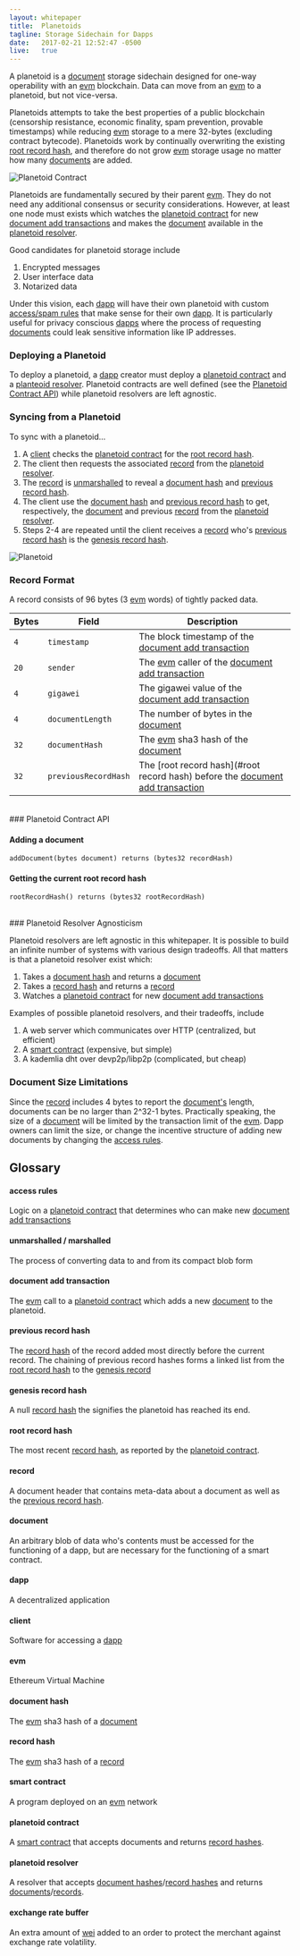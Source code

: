 ```yaml
---
layout: whitepaper
title:  Planetoids
tagline: Storage Sidechain for Dapps
date:   2017-02-21 12:52:47 -0500
live:   true
---
```

A planetoid is a [document](#document) storage sidechain designed for one-way operability with an [evm](#evm) blockchain. Data can move from an [evm](#evm) to a planetoid, but not vice-versa.

Planetoids attempts to take the best properties of a public blockchain (censorship resistance, economic finality, spam prevention, provable timestamps) while reducing [evm](#evm) storage to a mere 32-bytes (excluding contract bytecode). Planetoids work by continually overwriting the existing [root record hash](#root-record-hash), and therefore do not grow [evm](#evm) storage usage no matter how many [documents](#document) are added.

![Planetoid Contract](/img/planetoids/evm.png)

Planetoids are fundamentally secured by their parent [evm](#evm). They do not need any additional consensus or security considerations. However, at least one node must exists which watches the [planetoid contract](#planetoid-contract) for new [document add transactions](#document-add-transaction) and makes the [document](#document) available in the [planetoid resolver](#planetoid-resolver).

Good candidates for planetoid storage include

1. Encrypted messages
2. User interface data
3. Notarized data

Under this vision, each [dapp](#dapp) will have their own planetoid with custom [access/spam rules](#access-rules) that make sense for their own [dapp](#dapp). It is particularly useful for privacy conscious [dapps](#dapp) where the process of requesting [documents](#document) could leak sensitive information like IP addresses.

### Deploying a Planetoid
To deploy a planetoid, a [dapp](#dapp) creator must deploy a [planetoid contract](#planetoid-contract) and a [planteoid resolver](#planetoid-resolver). Planetoid contracts are well defined (see the [Planetoid Contract API](#planetoid-contract-api)) while planetoid resolvers are left agnostic.

### Syncing from a Planetoid
To sync with a planetoid...

1. A [client](#client) checks the [planetoid contract](#planetoid-contract) for the [root record hash](#root-record-hash).
2. The client then requests the associated [record](#record) from the [planetoid resolver](#planetoid-resolver).
3. The [record](#record) is [unmarshalled](#unmarshalled--marshalled) to reveal a [document hash](#document-hash) and [previous record hash](#previous-record-hash).
4. The client use the [document hash](#document-hash) and [previous record hash](#previous-record-hash) to get, respectively, the [document](#document) and previous [record](#record) from the [planetoid resolver](#planetoid-resolver).
5. Steps 2-4 are repeated until the client receives a [record](#record) who's [previous record hash](#previous-record-hash) is the [genesis record hash](#genesis-record-hash).

![Planetoid](/img/planetoids/planetoid.png)

### Record Format

A record consists of 96 bytes (3 [evm](#evm) words) of tightly packed data.

| Bytes    | Field                | Description  |
|----------|----------------------|--------------|
| `4`      | `timestamp`          | The block timestamp of the [document add transaction](#document-add-transaction)|
| `20`     | `sender`             | The [evm](#evm) caller of the [document add transaction](#document-add-transaction)         |
| `4`      | `gigawei`            | The gigawei value of the [document add transaction](#document-add-transaction)  |
| `4`      | `documentLength`     | The number of bytes in the [document](#document)                                |
| `32`     | `documentHash`       | The [evm](#evm) sha3 hash of the [document](#document)                          |
| `32`     | `previousRecordHash` | The [root record hash](#root record hash) before the [document add transaction](#document-add-transaction)|

<br>
### Planetoid Contract API

#### Adding a document
    addDocument(bytes document) returns (bytes32 recordHash)

#### Getting the current root record hash
    rootRecordHash() returns (bytes32 rootRecordHash)

<br>
### Planetoid Resolver Agnosticism

Planetoid resolvers are left agnostic in this whitepaper. It is possible to build an infinite number of systems with various design tradeoffs. All that matters is that a planetoid resolver exist which:

1. Takes a [document hash](#document-hash) and returns a [document](#document)
2. Takes a [record hash](#record-hash) and returns a [record](#record)
3. Watches a [planetoid contract](#planetoid-contract) for new [document add transactions](#document-add-transaction)

Examples of possible planetoid resolvers, and their tradeoffs, include

1. A web server which communicates over HTTP (centralized, but efficient)
2. A [smart contract](#smart-contract) (expensive, but simple)
3. A kademlia dht over devp2p/libp2p (complicated, but cheap)

### Document Size Limitations
Since the [record](#record) includes 4 bytes to report the [document's](#document) length, documents can be no larger than 2^32-1 bytes. Practically speaking, the size of a [document](#document) will be limited by the transaction limit of the [evm](#evm). Dapp owners can limit the size, or change the incentive structure of adding new documents by changing the [access rules](#access-rules).

## Glossary

#### access rules
Logic on a [planetoid contract](#planetoid-contract) that determines who can make new [document add transactions](#document-add-transaction)

#### unmarshalled / marshalled
The process of converting data to and from its compact blob form

#### document add transaction
The [evm](#evm) call to a [planetoid contract](#planetoid-contract) which adds a new [document](#document) to the planetoid.

#### previous record hash
The [record hash](#record-hash) of the record added most directly before the current record. The chaining of previous record hashes forms a linked list from the [root record hash](#root-record-hash) to the [genesis record](#genesis-record-hash)

#### genesis record hash
A null [record hash](#record-hash) the signifies the planetoid has reached its end.

#### root record hash
The most recent [record hash](#record-hash), as reported by the [planetoid contract](#planetoid-contract).

#### record
A document header that contains meta-data about a document as well as the [previous record hash](#previous-record-hash).

#### document
An arbitrary blob of data who's contents must be accessed for the functioning of a dapp, but are necessary for the functioning of a smart contract.

#### dapp
A decentralized application

#### client
Software for accessing a [dapp](#dapp)

#### evm
Ethereum Virtual Machine

#### document hash
The [evm](#evm) sha3 hash of a [document](#document)

#### record hash
The [evm](#evm) sha3 hash of a [record](#record)

#### smart contract
A program deployed on an [evm](#evm) network

#### planetoid contract
A [smart contract](#smart-contract) that accepts documents and returns [record hashes](#record-hash).

#### planetoid resolver
A resolver that accepts [document hashes](#document-hash)/[record hashes](#record-hash) and returns [documents](#document)/[records](#record).

#### exchange rate buffer
An extra amount of [wei](#wei) added to an order to protect the merchant against exchange rate volatility.
